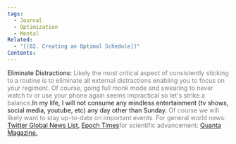 ```yaml
---
tags:
  - Journal
  - Optimization
  - Mental
Related:
  - "[[02. Creating an Optimal Schedule]]"
Contents:
---
```


Eliminate Distractions: 
<span style="color:gray">Likely the most critical aspect of consistently sticking to a routine is to eliminate all external distractions enabling you to focus on your regiment. Of course, going full monk mode and swearing to never watch tv or use your phone again seems impractical so let's strike a balance.</span>In my life, I will not consume any mindless entertainment (tv shows, social media, youtube, etc) any day other than Sunday. <span style="color:gray">Of course we will likely want to stay up-to-date on important events. For general world news: </span>[Twitter Global News List](https://twitter.com/home), [Epoch Times](https://www.theepochtimes.com/page/front-page)<span style="color:gray">for scientific advancement:</span> [Quanta Magazine.](https://www.theepochtimes.com/page/front-page)
